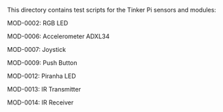 This directory contains test scripts for the Tinker Pi sensors and modules:

MOD-0002:   RGB LED

MOD-0006:   Accelerometer ADXL34

MOD-0007:   Joystick

MOD-0009:   Push Button

MOD-0012:   Piranha LED

MOD-0013:   IR Transmitter

MOD-0014:   IR Receiver






